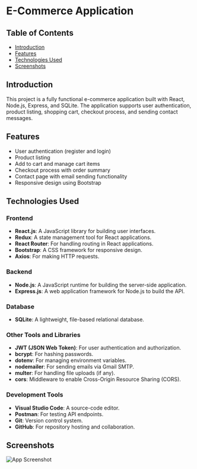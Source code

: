 # E-Commerce Application

## Table of Contents

- [Introduction](#introduction)
- [Features](#features)
- [Technologies Used](#technologies-used)
- [Screenshots](#screenshots)

## Introduction

This project is a fully functional e-commerce application built with React, Node.js, Express, and SQLite. The application supports user authentication, product listing, shopping cart, checkout process, and sending contact messages.

## Features

- User authentication (register and login)
- Product listing
- Add to cart and manage cart items
- Checkout process with order summary
- Contact page with email sending functionality
- Responsive design using Bootstrap

## Technologies Used

### Frontend

- **React.js**: A JavaScript library for building user interfaces.
- **Redux**: A state management tool for React applications.
- **React Router**: For handling routing in React applications.
- **Bootstrap**: A CSS framework for responsive design.
- **Axios**: For making HTTP requests.

### Backend

- **Node.js**: A JavaScript runtime for building the server-side application.
- **Express.js**: A web application framework for Node.js to build the API.

### Database

- **SQLite**: A lightweight, file-based relational database.

### Other Tools and Libraries

- **JWT (JSON Web Token)**: For user authentication and authorization.
- **bcrypt**: For hashing passwords.
- **dotenv**: For managing environment variables.
- **nodemailer**: For sending emails via Gmail SMTP.
- **multer**: For handling file uploads (if any).
- **cors**: Middleware to enable Cross-Origin Resource Sharing (CORS).

### Development Tools

- **Visual Studio Code**: A source-code editor.
- **Postman**: For testing API endpoints.
- **Git**: Version control system.
- **GitHub**: For repository hosting and collaboration.

## Screenshots

![App Screenshot](public/assets/Ecommerce%20Website.png)
